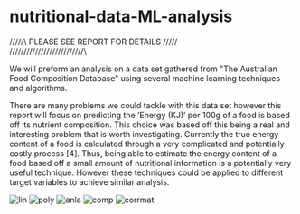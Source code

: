 # nutritional-data-ML-analysis
/\/\/\/\/\ PLEASE SEE REPORT FOR DETAILS /\/\/\/\/\
/\/\/\/\/\/\/\/\/\/\/\/\/\/\/\/\/\/\/\/\/\/\/\/\/\/\


We will preform an analysis on a data set gathered from "The Australian Food
Composition Database" using several machine learning techniques and algorithms.

There are many problems we could tackle with this data set however this report will focus on
predicting the ’Energy (KJ)’ per 100g of a food is based off its nutrient composition. This
choice was based off this being a real and interesting problem that is worth investigating.
Currently the true energy content of a food is calculated through a very complicated and
potentially costly process [4]. Thus, being able to estimate the energy content of a food based
off a small amount of nutritional information is a potentially very useful technique. However
these techniques could be applied to different target variables to achieve similar analysis.

![lin](https://user-images.githubusercontent.com/78301985/236598900-04ac0ef9-7f0e-48b2-abcc-c2e765c1894e.png)
![poly](https://user-images.githubusercontent.com/78301985/236598901-209f05e7-9cff-46d6-bbcf-4de83747ad80.png)
![anla](https://user-images.githubusercontent.com/78301985/236598895-fc3eaab5-7dcb-4f69-982c-3edfbf4ef8cb.png)
![comp](https://user-images.githubusercontent.com/78301985/236598897-220611d9-4477-4142-a686-c007b516bb0b.png)
![corrmat](https://user-images.githubusercontent.com/78301985/236598899-0e67fdd2-ccb8-4beb-b609-6018c2a8f054.png)
